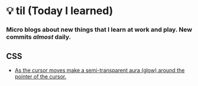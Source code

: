 # 💡 til (Today I learned)

### Micro blogs about new things that I learn at work and play. New commits _almost_ daily. 

## CSS
- [As the cursor moves make a semi-transparent aura (glow) around the pointer of the cursor.](css%2Fcursor-aura.md)
